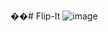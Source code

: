 ��#   F l i p - I t 
 
 ![image](https://github.com/user-attachments/assets/b48a83f4-ced7-4c5c-92a0-748481247f7d)

